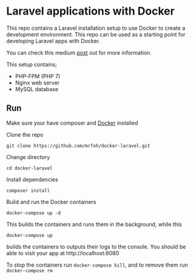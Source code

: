 # Laravel applications with Docker
This repo contains a Laravel installation setup to use Docker to create a development environment. This repo can be used as a starting point for developing Laravel apps with Docker.

You can check this medium [post](https://medium.com/@mrfoh/developing-laravel-applications-with-docker-7324c0a0789a) out for more information.

This setup contains;

 - PHP-FPM (PHP 7)
 - Nginx web server
 - MySQL database

## Run
Make sure your have composer and [Docker](https://docs.docker.com/) installed

Clone the repo

    git clone https://github.com/mrfoh/docker-laravel.git

 Change directory

    cd docker-laravel
  Install dependencies

    composer install
  Build and run the Docker containers

    docker-compose up -d
   This builds the containers and runs them in the background, while this


    docker-compose up
   builds the containers to outputs their logs to the console.
   You should be able to visit your app at http://localhost:8080

To stop the containers run `docker-compose kill`, and to remove them run `docker-compose rm`
